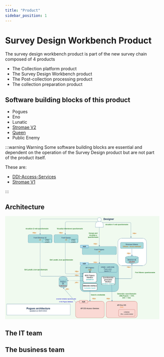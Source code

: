 ```yaml
---
title: "Product"
sidebar_position: 1
---
```


# Survey Design Workbench Product

The survey design workbench product is part of the new survey chain composed of 4 products

- The Collection platform product
- The Survey Design Workbench product
- The Post-collection processing product
- The collection preparation product

## Software building blocks of this product

- Pogues
- Eno
- Lunatic
- [Stromae V2](applications/stromae-v2/stromae-v2.mdx)
- [Queen](applications/queen/queen.mdx)
- Public Enemy

:::warning Warning
Some software building blocks are essential and dependent on the operation of the Survey Design product but are not part of the product itself.

These are:

- [DDI-Access-Services](https://github.com/InseeFr/DDI-Access-Services/)
- [Stromae V1](https://github.com/InseeFr/Stromae)

:::

## Architecture

![](../static/img/pogues-archi-github.jpg)

## The IT team

## The business team
